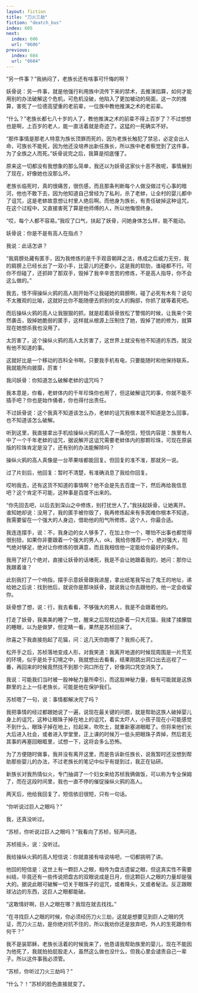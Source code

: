 ```yaml
---
layout: fiction
title: "刀火三劫"
fiction: "deatch_bus"
index: 605
next:
  index: 606
  url: "0606"
previous:
  index: 604
  url: "0604"
---
```

“另一件事？”我纳闷了，老族长还有啥事可忏悔的啊？

妖骨说：另一件事，就是他强行利用族中流传下来的禁术，去推演掐算，如何才能用别的办法破解这个危机，可危机没破，他陷入了更加被动的局面，这一次的推算，害死了一位德高望重的老前辈，一位族中教他推演之术的老前辈。

“什么？”老族长都七八十岁的人了，教他推演之术的前辈不得上百岁了？不过想想也是啊，上百岁的老人，能一直活着就是奇迹了。这猛的一死确实不好。

“那件事情是那老人特意为族长顶罪而死的，因为老族长触犯了禁忌，必定会出人命，可族长不能死，因为他还没培养出新任族长，所以族中老者察觉到了这件事，为了全族之人而死。”妖骨说完之后，我算是彻底懂了。

原来这一切都没有我想象的那么简单，我还以为妖骨这家伙十恶不赦呢，事情展到了现在，好像她也没那么坏。

老族长临死时，真的很痛苦，很伤感，而且那条判断每个人做没做过亏心事的暗河，他也不敢下去，因为他知道自己曾经为了私利，杀了老蚌，让全村的婴儿都中了诅咒，这是老蚌故意想让村里人绝后啊。而他身为族长，有责任破掉这种诅咒，在这个过程中，又直接害死了算是他师傅的人，所以他悔恨终身。

“哎，每个人都不容易。”我叹了口气，扶起了妖骨，问她身体怎么样，能不能动。

妖骨说：你是不是有高人在指点？

我说：此话怎讲？

“我肩膀处藏有匿手，因为我修炼的是千手观音朝拜之法，练成之后威力无穷，我的肩膀上已经长出了一双小手，比婴儿的还要小，这是我的软肋，谁碰都不行。可你不但碰了，还抓碎了那双手，毁掉了我辛辛苦苦的修炼，不是高人指导，你不会这么做的。”

我去，怪不得操纵火鸦的高人刚开始不让我碰她的肩膀啊，碰了必死有木有？说句不太雅观的比喻，这就好比你不能随便去抓别的女人的胸部，你抓了就等着死吧。

而后操纵火鸦的高人让我狠狠的抓，就是趁着妖骨放松了警惕的时候，让我来个突然袭击，毁掉她脆弱的匿手，这样就从根源上压制住了她，毁掉了她的修为，就算现在她想杀我也没用了。

太厉害了，这个操纵火鸦的高人太厉害了，这世界上就没有他不知道的东西，就没有他不知道的事。

这就好比是一个移动的百科全书啊，只要我手机有电，只要能随时和他保持联系，我就能所向披靡，厉害！

我问妖骨：你知道怎么破解老蚌的诅咒吗？

我本意是，你看，老蚌体内的千年珍珠你也用了，但这破解诅咒的事，你就不能不插手吧？你也是始作俑者，你也得付出责任。

不过妖骨说：这个我真不知道该怎么办，老蚌的诅咒我根本就不知道是怎么回事，也不知道该怎么破解。

听到这里，我直接拿出手机给操纵火鸦的高人了一条短信，短信内容是：族里有人中了一个千年老蚌的诅咒，据说解开这诅咒需要老蚌体内的那颗珍珠，可现在原装版的珍珠肯定是没了，还有别的办法能解除吗？

操纵火鸦的高人真像是一台苹果啥都能回复。但回复的准不准，那就另一说。

过了片刻后，他回复：暂时不清楚，有准确消息了我给你回复。

哎哟我去，还有这货不知道的事情啊？他不会是先去百度一下，然后再给我信息吧？这个肯定不可能，这种事是百度不出来的。

“你先回去吧，以后去到深山之中修炼，别打扰世人了。”我扶起妖骨，让她离开。谁知她却说：没用了，我的匿手被你毁了，我再修炼起来有多困难你根本不知道，我需要留在一个强大的人身边，借助他的阳气所修炼，这个人，你最合适。

我连连摆手，说：不，我身边的女人够多了，在加上你一个，哪怕不出事也都觉得很别扭，如果你非要跟着一个强大的男人，ok，我给你推荐一个，绝对强大，阳气绝对够足，绝对让你修炼的很满意，而且我相信他一定能给你最好的条件。

我用了好几个绝对，直接让妖骨的话堵死，我是不会让她跟着我的，她问：那你让我跟着谁？

此刻我打了一个响指，摆手示意妖骨跟我进屋，拿出纸笔我写出了鬼王的地址，递给她之后说：找到他后，就说你是那块妖骨，就说我让你去跟他的，他一定会收留你。

妖骨想了想，说：行，我去看看，不够强大的男人，我是不会跟着他的。

打走了妖骨，我美美的睡了一觉，醒来之后现枕边卧着一只大花猫，我揉了揉朦胧的睡眼，以为是做梦，但定睛一看，果然是苏桢回来了。

欣喜之下我直接抱起了花猫，问：这几天你跑哪了？我担心死了。

松开手之后，苏桢落地变成人形，对我笑道：我离开地道的时候现周围是一片荒芜的环境，似乎是处于幻境之中，我就想出去看看，结果刚跳出洞口出去巡视了一番，再回来的时候竟然找不到那个洞口所在了，好像洞口凭空消失了。

我说：可能我们当时被一股神秘力量所牵引，而这股神秘力量，极有可能就是这族群里的上上一任老族长，可能是他在保护我们。

苏桢嗯了一句，说：事情都解决完了吗？

我把事情的经过都跟她说了一遍，说现在最关键的问题，就是帮助这族人破掉婴儿身上的诅咒，这种让眼珠子掉在地上的诅咒，着实太吓人，小孩子现在小可能感觉不到什么，眼珠子掉在地上，捡起来，吹吹土，就重新塞进眼眶了。但将来他们长大后进入社会，或者进入学堂里，正上课的时候万一低头把眼珠子弄掉，然后若无其事的再塞回眼眶里，试想一下，这将会多么恐怖。

为了方便随时做事，我并没有离开这里，而是告诉新任族长，说我暂时还没想到帮助那些婴儿的办法，不过老族长的笔记中似乎有提到过，我正在钻研。

新族长对我热情似火，专门抽调了一个妇女来给苏桢我俩做饭，可以称为专业保姆了，而在这段时间里，我也一直不停的催促操纵火鸦的高人。

两天后，他给我回复了，短信依旧很短，只有一句话。

“你听说过巨人之眼吗？”

我，还真没听过。

“苏桢，你听说过巨人之眼吗？”我看向了苏桢，轻声问道。

苏桢摇头，说：没听过。

我给操纵火鸦的高人短信说：你就直接有啥说啥吧，一切都挑明了讲。

他回的短信是：这世上有一颗巨人之眼，相传为盘古遗留之眼，但这真实性不需要纠结，毕竟还有一些传说把盘古的双眼说成是日月，但这颗巨人之眼的力量却是强大的。据说此眼可破解一切关于眼珠子的诅咒，或者降头，又或者秘法。反正跟眼球沾边的东西，这巨人之眼都能破。

“这敢情好啊，巨人之眼在哪？我现在就去找找。”

“在寻找巨人之眼的时候，你必须经历刀火三劫，这就是想要见到巨人之眼的凭证，而刀火三劫，是你绝对抗不住的，所以我劝你还是放弃吧，外人的生死跟你有何干？”

我不是装耶稣，老族长活着的时候我来了，他恳请我帮助族里的婴儿，现在不能因为他死了，我就拍拍屁股走人，虽然这么做也没什么，但我心里会谴责自己一辈子。所以这件事我必须管。

“苏桢，你听过刀火三劫吗？”

“什么？！”苏桢的脸色直接就变了。